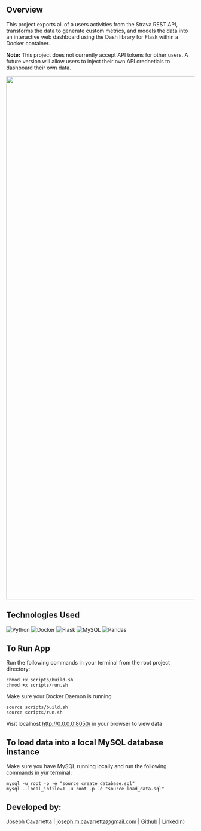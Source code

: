 ## Overview
This project exports all of a users activities from the Strava REST API, transforms the data to generate custom metrics, and models the data into an interactive web dashboard using the Dash library for Flask within a Docker container.

**Note:** This project does not currently accept API tokens for other users. A future version will allow users to inject their own API crednetials to dashboard their own data.

<p align="center">
<img width='1400' alt='Dashboard' src='https://user-images.githubusercontent.com/57957983/226228269-63b9c991-44ad-478c-ac8a-7a7041cda3e7.png'>
</p>


## Technologies Used
![Python](https://img.shields.io/badge/python-3670A0?style=for-the-badge&logo=python&logoColor=ffdd54)
![Docker](https://img.shields.io/badge/docker-%230db7ed.svg?style=for-the-badge&logo=docker&logoColor=white)
![Flask](https://img.shields.io/badge/flask-%23000.svg?style=for-the-badge&logo=flask&logoColor=white)
![MySQL](https://img.shields.io/badge/mysql-%2300f.svg?style=for-the-badge&logo=mysql&logoColor=white)
![Pandas](https://img.shields.io/badge/pandas-%23150458.svg?style=for-the-badge&logo=pandas&logoColor=white)

## To Run App
Run the following commands in your terminal from the root project directory:
```
chmod +x scripts/build.sh
chmod +x scripts/run.sh
```
Make sure your Docker Daemon is running
```
source scripts/build.sh
source scripts/run.sh
```
Visit localhost http://0.0.0.0:8050/ in your browser to view data

## To load data into a local MySQL database instance
Make sure you have MySQL running locally and run the following commands in yur terminal:
```
mysql -u root -p -e "source create_database.sql"
mysql --local_infile=1 -u root -p -e "source load_data.sql"
```

## Developed by:
Joseph Cavarretta |
joseph.m.cavarretta@gmail.com |
[Github](https://github.com/joseph-cavarretta) |
[LinkedIn](https://www.linkedin.com/in/joseph-cavarretta-87242871/))
